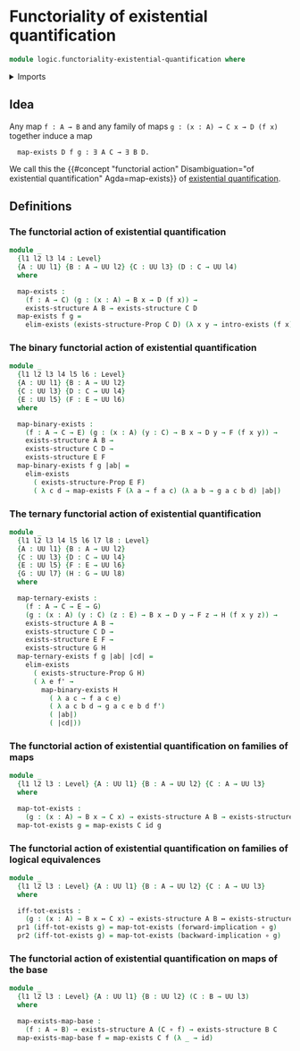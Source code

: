 # Functoriality of existential quantification

```agda
module logic.functoriality-existential-quantification where
```

<details><summary>Imports</summary>

```agda
open import foundation.existential-quantification
open import foundation.function-types
open import foundation.universe-levels
open import foundation.logical-equivalences

open import foundation.dependent-pair-types
open import foundation-core.function-types
```

</details>

## Idea

Any map `f : A → B` and any family of maps `g : (x : A) → C x → D (f x)`
together induce a map

```text
  map-exists D f g : ∃ A C → ∃ B D.
```

We call this the
{{#concept "functorial action" Disambiguation="of existential quantification" Agda=map-exists}}
of [existential quantification](foundation.existential-quantification.md).

## Definitions

### The functorial action of existential quantification

```agda
module _
  {l1 l2 l3 l4 : Level}
  {A : UU l1} {B : A → UU l2} {C : UU l3} (D : C → UU l4)
  where

  map-exists :
    (f : A → C) (g : (x : A) → B x → D (f x)) →
    exists-structure A B → exists-structure C D
  map-exists f g =
    elim-exists (exists-structure-Prop C D) (λ x y → intro-exists (f x) (g x y))
```

### The binary functorial action of existential quantification

```agda
module _
  {l1 l2 l3 l4 l5 l6 : Level}
  {A : UU l1} {B : A → UU l2}
  {C : UU l3} {D : C → UU l4}
  {E : UU l5} (F : E → UU l6)
  where

  map-binary-exists :
    (f : A → C → E) (g : (x : A) (y : C) → B x → D y → F (f x y)) →
    exists-structure A B →
    exists-structure C D →
    exists-structure E F
  map-binary-exists f g |ab| =
    elim-exists
      ( exists-structure-Prop E F)
      ( λ c d → map-exists F (λ a → f a c) (λ a b → g a c b d) |ab|)
```

### The ternary functorial action of existential quantification

```agda
module _
  {l1 l2 l3 l4 l5 l6 l7 l8 : Level}
  {A : UU l1} {B : A → UU l2}
  {C : UU l3} {D : C → UU l4}
  {E : UU l5} {F : E → UU l6}
  {G : UU l7} (H : G → UU l8)
  where

  map-ternary-exists :
    (f : A → C → E → G)
    (g : (x : A) (y : C) (z : E) → B x → D y → F z → H (f x y z)) →
    exists-structure A B →
    exists-structure C D →
    exists-structure E F →
    exists-structure G H
  map-ternary-exists f g |ab| |cd| =
    elim-exists
      ( exists-structure-Prop G H)
      ( λ e f' →
        map-binary-exists H
          ( λ a c → f a c e)
          ( λ a c b d → g a c e b d f')
          ( |ab|)
          ( |cd|))
```

### The functorial action of existential quantification on families of maps

```agda
module _
  {l1 l2 l3 : Level} {A : UU l1} {B : A → UU l2} {C : A → UU l3}
  where

  map-tot-exists :
    (g : (x : A) → B x → C x) → exists-structure A B → exists-structure A C
  map-tot-exists g = map-exists C id g
```

### The functorial action of existential quantification on families of logical equivalences

```agda
module _
  {l1 l2 l3 : Level} {A : UU l1} {B : A → UU l2} {C : A → UU l3}
  where

  iff-tot-exists :
    (g : (x : A) → B x ↔ C x) → exists-structure A B ↔ exists-structure A C
  pr1 (iff-tot-exists g) = map-tot-exists (forward-implication ∘ g)
  pr2 (iff-tot-exists g) = map-tot-exists (backward-implication ∘ g)
```


### The functorial action of existential quantification on maps of the base

```agda
module _
  {l1 l2 l3 : Level} {A : UU l1} {B : UU l2} (C : B → UU l3)
  where

  map-exists-map-base :
    (f : A → B) → exists-structure A (C ∘ f) → exists-structure B C
  map-exists-map-base f = map-exists C f (λ _ → id)
```
